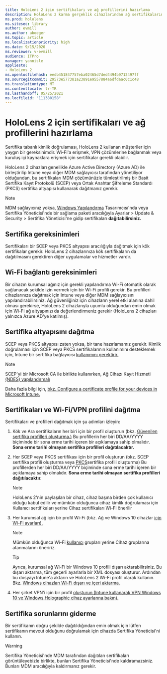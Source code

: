 ```yaml
---
title: HoloLens 2 için sertifikaları ve ağ profillerini hazırlama
description: HoloLens 2 karma gerçeklik cihazlarından ağ sertifikalarını yapılandırmayı, kullanmayı, dağıtmayı ve sorunlarını gidermeyi öğrenin.
ms.prod: hololens
ms.sitesec: library
author: evmill
ms.author: aboeger
ms.topic: article
ms.localizationpriority: high
ms.date: 9/15/2020
ms.reviewer: v-evmill
audience: ITPro
manager: yannisle
appliesto:
- HoloLens 2
ms.openlocfilehash: eedb451847757eba02465d7ded4494b9712497ff
ms.sourcegitcommit: 29573e577381a23891e9557884a6dfdaac0c1c48
ms.translationtype: MT
ms.contentlocale: tr-TR
ms.lasthandoff: 05/25/2021
ms.locfileid: "111380158"
---
```

# <a name="prepare-certificates-and-network-profiles-for-hololens-2"></a>HoloLens 2 için sertifikaları ve ağ profillerini hazırlama

Sertifika tabanlı kimlik doğrulaması, HoloLens 2 kullanan müşteriler için yaygın bir gereksinimdir. Wi-Fi'a erişmek, VPN çözümlerine bağlanmak veya kuruluş içi kaynaklara erişmek için sertifikalar gerekli olabilir.

HoloLens 2 cihazları genellikle Azure Active Directory (Azure AD) ile birleştirilip Intune veya diğer MDM sağlayıcısı tarafından yönetiliyor olduğundan, bu sertifikaları MDM çözümünüzle tümleştirilmiş bir Basit Sertifika Kayıt Protokolü (SCEP) veya Ortak Anahtar Şifreleme Standardı (PKCS) sertifika altyapısı kullanarak dağıtmanız gerekir. 

>[!NOTE]
> MDM sağlayıcınız yoksa, [Windows Yapılandırma](https://www.microsoft.com/p/windows-configuration-designer/9nblggh4tx22?rtc=1&activetab=pivot:regionofsystemrequirementstab) Tasarımcısı'nda veya [](https://docs.microsoft.com/hololens/hololens-provisioning#steps-for-creating-provisioning-packages) Sertifika Yöneticisi'nde bir sağlama [](https://docs.microsoft.com/hololens/certificate-manager) paketi aracılığıyla Ayarlar > Update & Security > Sertifika Yöneticisi'ne gidip sertifikaları **dağıtabilirsiniz.**

## <a name="certificate-requirements"></a>Sertifika gereksinimleri
Sertifikaları bir SCEP veya PKCS altyapısı aracılığıyla dağıtmak için kök sertifikalar gerekir. HoloLens 2 cihazlarınıza kök sertifikaların da dağıtılmasını gerektiren diğer uygulamalar ve hizmetler vardır. 

## <a name="wi-fi-connectivity-requirements"></a>Wi-Fi bağlantı gereksinimleri
Bir cihazın kurumsal ağınız için gerekli yapılandırma Wi-Fi otomatik olarak sağlanacak şekilde izin vermek için bir Wi-Fi profili gerekir. Bu profilleri cihazlarınıza dağıtmak için Intune veya diğer MDM sağlayıcısını yapılandırabilirsiniz. Ağ güvenliğiniz için cihazların yerel etki alanına dahil olması gerekirse, HoloLens 2 cihazlarıyla uyumlu olduğundan emin olmak için Wi-Fi ağ altyapınızı da değerlendirmeniz gerekir (HoloLens 2 cihazları yalnızca Azure AD'ye katılmış).

## <a name="deploy-certificate-infrastructure"></a>Sertifika altyapısını dağıtma
SCEP veya PKCS altyapısı zaten yoksa, bir tane hazırlamamız gerekir. Kimlik doğrulaması için SCEP veya PKCS sertifikalarının kullanımını desteklemek için, Intune bir sertifika bağlayıcısı [kullanımını gerektirir.](https://docs.microsoft.com/mem/intune/protect/certificate-connectors)

> [!NOTE]
> SCEP'yi bir Microsoft CA ile birlikte kullanırken, Ağ Cihazı Kayıt Hizmeti [(NDES) yapılandırmalı](https://docs.microsoft.com/mem/intune/protect/certificates-scep-configure#set-up-ndes)

Daha fazla bilgi için, [bkz. Configure a certificate profile for your devices in Microsoft Intune.](https://docs.microsoft.com/intune/certificates-configure)

## <a name="deploy-certificates-and-wi-fivpn-profile"></a>Sertifikaları ve Wi-Fi/VPN profilini dağıtma
Sertifikaları ve profilleri dağıtmak için şu adımları izleyin:
1.  Kök ve Ara sertifikaların her biri için bir profil oluşturun (bkz. [Güvenilen sertifika profilleri oluşturma.)](https://docs.microsoft.com/intune/protect/certificates-configure#create-trusted-certificate-profiles) Bu profillerin her biri DD/AA/YYYY biçiminde bir sona erme tarihi içeren bir açıklamaya sahip olmalıdır. **Sona erme tarihi olmayan sertifika profilleri dağıtılacaktır.**
1.  Her SCEP veya PKCS sertifikası için bir profil oluşturun (bkz. SCEP sertifika profili oluşturma veya [PKCS](https://docs.microsoft.com/intune/protect/certficates-pfx-configure#create-a-pkcs-certificate-profile)sertifika profili oluşturma) Bu profillerden her biri DD/AA/YYYY biçiminde sona erme tarihi içeren bir açıklamaya sahip olmalıdır. **Sona erme tarihi olmayan sertifika profilleri dağıtılacaktır.**

    > [!NOTE]
    > HoloLens 2'nin paylaşılan bir cihaz, cihaz başına birden çok kullanıcı olduğu kabul edilir ve mümkün olduğunca cihaz kimlik doğrulaması için Kullanıcı sertifikaları yerine Cihaz sertifikaları Wi-Fi önerilir

3.  Her kurumsal ağ için bir profil Wi-Fi (bkz. Ağ ve Windows 10 cihazlar [için Wi-Fi ayarları).](https://docs.microsoft.com/intune/wi-fi-settings-windows) 
    > [!NOTE]
    > Mümkün olduğunca Wi-Fi [kullanıcı](https://docs.microsoft.com/mem/intune/configuration/device-profile-assign) grupları yerine Cihaz gruplarına atanmalarını öneririz. 

    > [!TIP]
    > Ayrıca, kurumsal ağ Wi-Fi bir Windows 10 profili dışarı aktarabilirsiniz. Bu dışarı aktarma, tüm geçerli ayarlarla bir XML dosyası oluşturur. Ardından bu dosyayı Intune'a aktarın ve HoloLens 2 Wi-Fi profil olarak kullanın. Bkz. [Windows cihazları Wi-Fi dışarı ve içeri aktarma.](https://docs.microsoft.com/mem/intune/configuration/wi-fi-settings-import-windows-8-1)

4.  Her şirket VPN'i için bir profil [oluşturun (Intune kullanarak VPN Windows 10 ve Windows Holographic cihaz ayarlarına bakın).](https://docs.microsoft.com/intune/vpn-settings-windows-10)

## <a name="troubleshooting-certificates"></a>Sertifika sorunlarını giderme

Bir sertifikanın doğru şekilde dağıtıldığından emin olmak için [](certificate-manager.md) lütfen sertifikanın mevcut olduğunu doğrulamak için cihazda Sertifika Yöneticisi'ni kullanın.  

>[!WARNING]
> Sertifika Yöneticisi'nde MDM tarafından dağıtılan sertifikaları görüntüleyebizle birlikte, bunları Sertifika Yöneticisi'nde kaldıramazsiniz. Bunları MDM aracılığıyla kaldırmanız gerekir.


